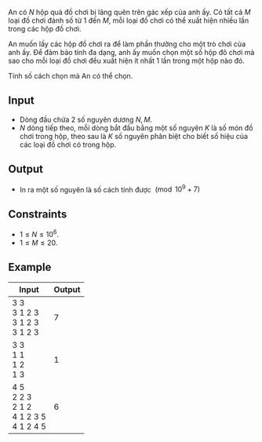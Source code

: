 An có $N$ hộp quà đồ chơi bị lãng quên trên gác xếp của anh ấy. Có tất cả $M$ loại đồ chơi đánh số từ $1$ đến $M$, mỗi loại đồ chơi có thể xuất hiện nhiều lần trong các hộp đồ chơi.

An muốn lấy các hộp đồ chơi ra để làm phần thưởng cho một trò chơi của anh ấy. Để đảm bảo tính đa dạng, anh ấy muốn chọn một số hộp đô chơi mà sao cho mỗi loại đồ chơi đều xuất hiện ít nhất $1$ lần trong một hộp nào đó.

Tính số cách chọn mà An có thể chọn.

## Input

- Dòng đầu chứa 2 số nguyên dương $N, M$.
- $N$ dòng tiếp theo, mỗi dòng bắt đầu bằng một số nguyên $K$ là số món đồ chơi trong hộp, theo sau là $K$ số nguyên phân biệt cho biết số hiệu của các loại đồ chơi có trong hộp.

## Output

- In ra một số nguyên là số cách tính được $\pmod{10^9+7}$

## Constraints

- $1\le N\le 10^6$.
- $1\le M\le 20$.

## Example

|Input|Output|
|-|-|
|3 3<br>3 1 2 3<br>3 1 2 3<br>3 1 2 3|7|
|3 3<br>1 1<br>1 2<br>1 3|1|
|4 5<br>2 2 3<br>2 1 2<br>4 1 2 3 5<br>4 1 2 4 5|6|

